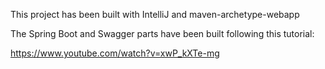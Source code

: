 This project has been built with IntelliJ and maven-archetype-webapp

The Spring Boot and Swagger parts have been built following this tutorial:

https://www.youtube.com/watch?v=xwP_kXTe-mg

